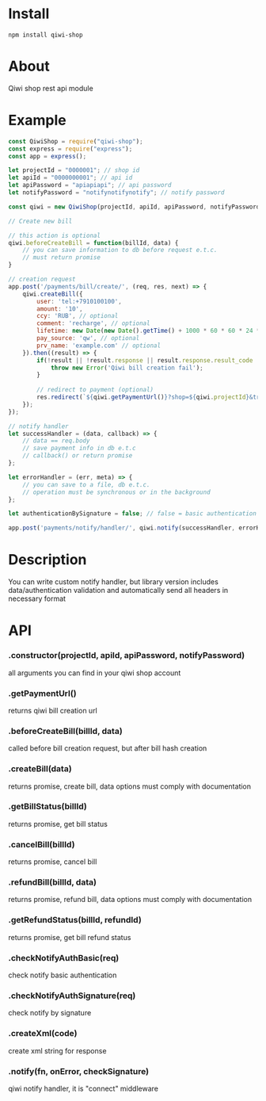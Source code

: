 # Install 
`npm install qiwi-shop`

# About
Qiwi shop rest api module

# Example
```js
const QiwiShop = require("qiwi-shop");
const express = require("express");
const app = express();

let projectId = "0000001"; // shop id
let apiId = "0000000001"; // api id
let apiPassword = "apiapiapi"; // api password
let notifyPassword = "notifynotifynotify"; // notify password

const qiwi = new QiwiShop(projectId, apiId, apiPassword, notifyPassword);

// Create new bill

// this action is optional
qiwi.beforeCreateBill = function(billId, data) {
    // you can save information to db before request e.t.c.
    // must return promise
}

// creation request
app.post('/payments/bill/create/', (req, res, next) => {    
    qiwi.createBill({
        user: 'tel:+7910100100',
        amount: '10',
        ccy: 'RUB', // optional
        comment: 'recharge', // optional
        lifetime: new Date(new Date().getTime() + 1000 * 60 * 60 * 24 * 5).toISOString(), // optional
        pay_source: 'qw', // optional
        prv_name: 'example.com' // optional
    }).then((result) => {
        if(!result || !result.response || result.response.result_code != 0) {
            throw new Error('Qiwi bill creation fail');
        }
        
        // redirect to payment (optional)
        res.redirect(`${qiwi.getPaymentUrl()}?shop=${qiwi.projectId}&transaction=${result.response.bill.bill_id}&other_options=...`);
    });
});

// notify handler 
let successHandler = (data, callback) => {
    // data == req.body    
    // save payment info in db e.t.c    
    // callback() or return promise
};

let errorHandler = (err, meta) => {
    // you can save to a file, db e.t.c.
    // operation must be synchronous or in the background 
};

let authenticationBySignature = false; // false = basic authentication

app.post('payments/notify/handler/', qiwi.notify(successHandler, errorHandler, authenticationBySignature));

```

# Description
You can write custom notify handler, but library version includes data/authentication validation and automatically send all headers in necessary format

# API
### .constructor(projectId, apiId, apiPassword, notifyPassword)
all arguments you can find in your qiwi shop account  

### .getPaymentUrl()
returns qiwi bill creation url

### .beforeCreateBill(billId, data)
called before bill creation request, but after bill hash creation

### .createBill(data)
returns promise, create bill, data options must comply with documentation

### .getBillStatus(billId)
returns promise, get bill status

### .cancelBill(billId)
returns promise, cancel bill

### .refundBill(billId, data)
returns promise, refund bill,  data options must comply with documentation

### .getRefundStatus(billId, refundId)
returns promise, get bill refund status

### .checkNotifyAuthBasic(req)
check notify basic authentication

### .checkNotifyAuthSignature(req)
check notify by signature

### .createXml(code)
create xml string for response

### .notify(fn, onError, checkSignature) 
qiwi notify handler, it is "connect" middleware



